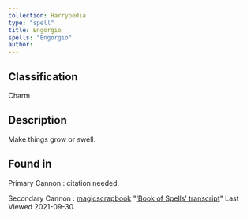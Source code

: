 ```yaml
---
collection: Harrypedia
type: "spell"
title: Engorgio
spells: "Engorgio"
author: 
---
```


## Classification

Charm

## Description

Make things grow or swell.

## Found in

Primary Cannon
:   citation needed.

Secondary Cannon
:   [magicscrapbook](https://magicscrapbook.tumblr.com/)
    "[‘Book of Spells’ transcript](https://magicscrapbook.tumblr.com/post/162085200042/book-of-spells-transcript)"
    Last Viewed 2021-09-30.
